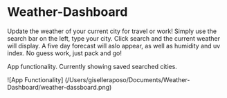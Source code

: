 # Weather-Dashboard
Update the weather of your current city for travel or work!
Simply use the search bar on the left, type your city. Click search and the current weather will display. A five day forecast will aslo appear, as well as humidity and uv index. No guess work, just pack and go!

App functionality. Currently showing saved searched cities.

![App Functionality]
(/Users/giselleraposo/Documents/Weather-Dashboard/weather-dassboard.png)
